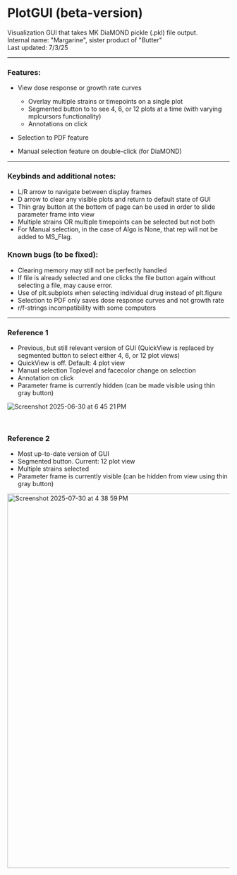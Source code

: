 # PlotGUI (beta-version)
Visualization GUI that takes MK DiaMOND pickle (.pkl) file output. <br>
Internal name: "Margarine", sister product of "Butter" <br>
Last updated: 7/3/25

----------------

### Features:
* View dose response or growth rate curves
  * Overlay multiple strains or timepoints on a single plot
  * Segmented button to to see 4, 6, or 12 plots at a time (with varying mplcursors functionality)
  * Annotations on click 

* Selection to PDF feature

* Manual selection feature on double-click (for DiaMOND)

----------------

### Keybinds and additional notes:
* L/R arrow to navigate between display frames
* D arrow to clear any visible plots and return to default state of GUI
* Thin gray button at the bottom of page can be used in order to slide parameter frame into view
* Multiple strains OR multiple timepoints can be selected but not both
* For Manual selection, in the case of Algo is None, that rep will not be added to MS_Flag. 

### Known bugs (to be fixed):
* Clearing memory may still not be perfectly handled
* If file is already selected and one clicks the file button again without selecting a file, may cause error.
* Use of plt.subplots when selecting individual drug instead of plt.figure
* Selection to PDF only saves dose response curves and not growth rate
* r/f-strings incompatibility with some computers
  
  
----------------

### Reference 1<br>

- Previous, but still relevant version of GUI (QuickView is replaced by segmented button to select either 4, 6, or 12 plot views)
- QuickView is off. Default: 4 plot view 
- Manual selection Toplevel and facecolor change on selection 
- Annotation on click
- Parameter frame is currently hidden (can be made visible using thin gray button)

![Screenshot 2025-06-30 at 6 45 21 PM](https://github.com/user-attachments/assets/a8c19272-3f8e-468a-8900-0c32c94fcceb)

<br>

### Reference 2<br>

- Most up-to-date version of GUI
- Segmented button. Current: 12 plot view 
- Multiple strains selected
- Parameter frame is currently visible (can be hidden from view using thin gray button)

<img width="893" height="849" alt="Screenshot 2025-07-30 at 4 38 59 PM" src="https://github.com/user-attachments/assets/b116c8d6-6255-401d-9478-639a1bd8ba4b" />

<br>

